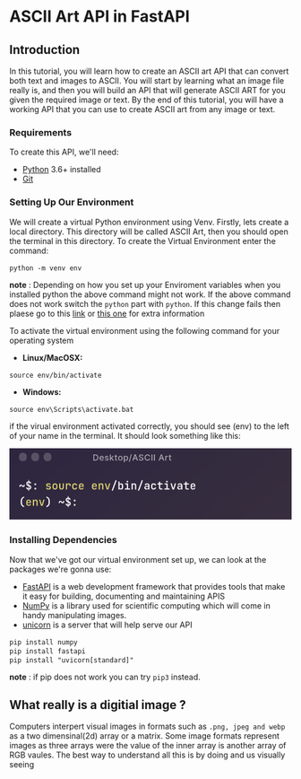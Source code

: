 # ASCII Art API in FastAPI

## Introduction
In this tutorial, you will learn how to create an ASCII art API that can convert both text and images to ASCII. You will start by learning what an image file really is, and then you will build an API that will generate ASCII ART for you given the required image or text. By the end of this tutorial, you will have a working API that you can use to create ASCII art from any image or text.

### Requirements
To create this API, we'll need:
* [Python](https://www.python.org/) 3.6+ installed
* [Git](https://git-scm.com/)

### Setting Up Our Environment
We will create a virtual Python environment using Venv. Firstly, lets create a local directory. This directory will be called ASCII Art, then you should open the terminal in this directory. To create the Virtual Environment enter the command:

```
python -m venv env
```
__note__ : Depending on how you set up your Enviroment variables when you installed python the above command might not work. If the above command does not work switch the `python` part with `python`.  If this change fails then plaese go to this [link](https://docs.python.org/3/library/venv.html) or [this one](https://www.freecodecamp.org/news/how-to-setup-virtual-environments-in-python/) for extra information

To activate the virtual environment using the following command for your operating system

* **Linux/MacOSX:**  
```
source env/bin/activate
```

* **Windows:**  
```
source env\Scripts\activate.bat
```

if the virual environment activated correctly, you should see (env) to the left of your name in the terminal. It should look something like this:

![terminal](Env.png)

### Installing Dependencies
Now that we've got our virtual environment set up, we can look at the packages we're gonna use:

* [FastAPI](https://fastapi.tiangolo.com/) is a web development framework that provides tools that make it easy for building, documenting and maintaining APIS
* [NumPy](https://numpy.org/) is a library used for scientific computing which will come in handy manipulating images.
* [unicorn](https://pypi.org/project/unicorn/) is a server that will help serve our API 

```
pip install numpy
pip install fastapi
pip install "uvicorn[standard]"
```

__note__ : if pip does not work you can try `pip3` instead.

## What really is a digitial image ?
Computers interpert visual images in formats such as `.png, jpeg and webp` as a two dimensinal(2d) array or a matrix. Some image formats represent images as three arrays were the value of the inner array is another array of RGB vaules. The best way to understand all this is by doing and us visually seeing 

